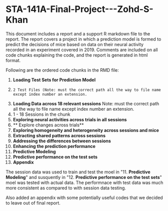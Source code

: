 # STA-141A-Final-Project---Zohd-S-Khan
This document includes a report and a support R markdown file to the report. The report covers 
a project in which a prediction model is formed to predict the decisions of mice based on data on 
their neural activity recorded in an experiment covered in 2019.  Comments are included on all code chunks 
explaining the code, and the report is generated in html format. 

Following are the ordered code chunks in the RMD file:
1.    **Loading Test Sets for Prediction Model**
2.     2 Test Files (Note: must the correct path all the way to file name except index number an extension.
3.    **Loading Data across 18 relevant sessions** Note: must the correct path all the way to file name except index number an extension.
4.    1 - 18 Sessions in the chunk 
5.    **Exploring neural activities across trials in all sessions**
6.    ** Explore changes across trials**
7.    **Exploring homogeneity and heterogeneity across sessions and mice**
8.    **Extracting shared patterns across sessions**
9.    **Addressing the differences between sessions**
10.    **Enhancing the prediction performance**
11.    **Predictive Modeling**
12.    **Predictive performance on the test sets**
13.    **Appendix**

The session data was used to train and test the moel in "11. **Predictive Modeling**"  and susquently in "12.    **Predictive performance on the test sets**" moel was tested with actual data. The performnace with test data was much more consistent as compared to with session data testing.

 

Also added an appendix with some potentially useful codes that we decided to leave out of final report.



